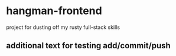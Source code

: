 # hangman-frontend
project for dusting off my rusty full-stack skills

## additional text for testing add/commit/push